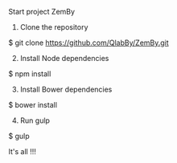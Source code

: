 Start project ZemBy

1. Clone the repository 

$ git clone https://github.com/QlabBy/ZemBy.git

2. Install Node dependencies 

$ npm install

3. Install Bower dependencies

$ bower install

4. Run gulp

$ gulp

It's all !!!
